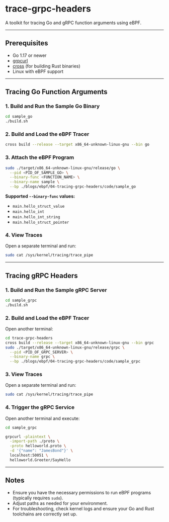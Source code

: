 # trace-grpc-headers

A toolkit for tracing Go and gRPC function arguments using eBPF.

---

## Prerequisites

- Go 1.17 or newer
- [grpcurl](https://github.com/fullstorydev/grpcurl)
- [cross](https://github.com/cross-rs/cross) (for building Rust binaries)
- Linux with eBPF support

---

## Tracing Go Function Arguments

### 1. Build and Run the Sample Go Binary

```bash
cd sample_go
./build.sh
```

### 2. Build and Load the eBPF Tracer

```bash
cross build --release --target x86_64-unknown-linux-gnu --bin go
```

### 3. Attach the eBPF Program

```bash
sudo ./target/x86_64-unknown-linux-gnu/release/go \
  --pid <PID_OF_SAMPLE_GO> \
  --binary-func <FUNCTION_NAME> \
  --binary-name sample \
  --bp ./blogs/ebpf/04-tracing-grpc-headers/code/sample_go
```

**Supported `--binary-func` values:**
- `main.hello_struct_value`
- `main.hello_int`
- `main.hello_int_string`
- `main.hello_struct_pointer`

### 4. View Traces

Open a separate terminal and run:

```bash
sudo cat /sys/kernel/tracing/trace_pipe
```

---

## Tracing gRPC Headers

### 1. Build and Run the Sample gRPC Server

```bash
cd sample_grpc
./build.sh
```

### 2. Build and Load the eBPF Tracer

Open another terminal:

```bash
cd trace-grpc-headers
cross build --release --target x86_64-unknown-linux-gnu --bin grpc
sudo ./target/x86_64-unknown-linux-gnu/release/grpc \
  --pid <PID_OF_GRPC_SERVER> \
  --binary-name grpc \
  --bp ./blogs/ebpf/04-tracing-grpc-headers/code/sample_grpc
```

### 3. View Traces

Open a separate terminal and run:

```bash
sudo cat /sys/kernel/tracing/trace_pipe
```

### 4. Trigger the gRPC Service

Open another terminal and execute:

```bash
cd sample_grpc

grpcurl -plaintext \
  -import-path ./proto \
  -proto helloworld.proto \
  -d '{"name": "JamesBond"}' \
  localhost:50051 \
  helloworld.Greeter/SayHello
```

---

## Notes

- Ensure you have the necessary permissions to run eBPF programs (typically requires `sudo`).
- Adjust paths as needed for your environment.
- For troubleshooting, check kernel logs and ensure your Go and Rust toolchains are correctly set up.



